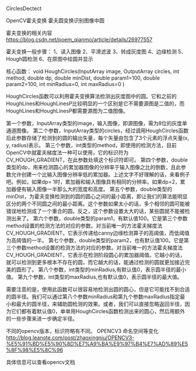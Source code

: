 CirclesDectect

OpenCV霍夫变换 霍夫圆变换识别图像中圆

霍夫变换的相关内容
https://blog.csdn.net/poem_qianmo/article/details/26977557

霍夫变换一般步骤：
1、读入图像
2、平滑滤波
3、转成灰度图
4、边缘检测
5、Hough圆检测
6、在原图中绘圆并显示

核心函数：
void HoughCircles(InputArray image, OutputArray circles, int method, double dp, double minDist, double param1=100, double param2=100, int minRadius=0, int maxRadius=0 )

HoughCircles函数可以利用霍夫变换算法检测出灰度图中的圆。它和之前的HoughLines和HoughLinesP比较明显的一个区别是它不需要源图是二值的，而HoughLines和HoughLinesP都需要源图为二值图像。

第一个参数，InputArray类型的image，输入图像，即源图像，需为8位的灰度单通道图像。
第二个参数，InputArray类型的circles，经过调用HoughCircles函数后此参数存储了检测到的圆的输出矢量，每个矢量由包含了3个元素的浮点矢量(x, y, radius)表示。
第三个参数，int类型的method，即使用的检测方法，目前OpenCV中就霍夫梯度法一种可以使用，它的标识符为CV_HOUGH_GRADIENT，在此参数处填这个标识符即可。
第四个参数，double类型的dp，用来检测圆心的累加器图像的分辨率于输入图像之比的倒数，且此参数允许创建一个比输入图像分辨率低的累加器。上述文字不好理解的话，来看例子吧。例如，如果dp= 1时，累加器和输入图像具有相同的分辨率。如果dp=2，累加器便有输入图像一半那么大的宽度和高度。
第五个参数，double类型的minDist，为霍夫变换检测到的圆的圆心之间的最小距离，即让我们的算法能明显区分的两个不同圆之间的最小距离。这个参数如果太小的话，多个相邻的圆可能被错误地检测成了一个重合的圆。反之，这个参数设置太大的话，某些圆就不能被检测出来了。
第六个参数，double类型的param1，有默认值100。它是第三个参数method设置的检测方法的对应的参数。对当前唯一的方法霍夫梯度法CV_HOUGH_GRADIENT，它表示传递给canny边缘检测算子的高阈值，而低阈值为高阈值的一半。
第七个参数，double类型的param2，也有默认值100。它是第三个参数method设置的检测方法的对应的参数。对当前唯一的方法霍夫梯度法CV_HOUGH_GRADIENT，它表示在检测阶段圆心的累加器阈值。它越小的话，就可以检测到更多根本不存在的圆，而它越大的话，能通过检测的圆就更加接近完美的圆形了。
第八个参数，int类型的minRadius,有默认值0，表示圆半径的最小值。
第九个参数，int类型的maxRadius,也有默认值0，表示圆半径的最大值。
 

需要注意的是，使用此函数可以很容易地检测出圆的圆心，但是它可能找不到合适的圆半径。我们可以通过第八个参数minRadius和第九个参数maxRadius指定最小和最大的圆半径，来辅助圆检测的效果。或者，我们可以直接忽略返回半径，因为它们都有着默认值0，单单用HoughCircles函数检测出来的圆心，然后用额外的一些步骤来进一步确定半径。


不同的opencv版本，标识符略有不同。
OPENCV3 命名空间等变化
http://blog.leanote.com/post/zhaoxingniu/OPENCV3-%E5%91%BD%E5%90%8D%E7%A9%BA%E9%97%B4%E7%AD%89%E5%8F%98%E5%8C%96

具体信息可以查看opencv文档
